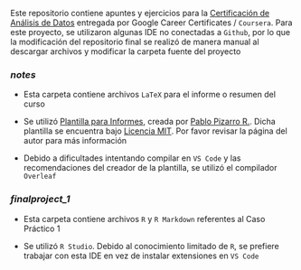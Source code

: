 Este repositorio contiene apuntes y ejercicios para la [Certificación de Análisis de Datos](https://www.coursera.org/programs/analisis-de-datos-google-2024-3arim/professional-certificates/analisis-de-datos-de-google?collectionId=oQpfy) entregada por Google Career Certificates / `Coursera`. Para este proyecto, se utilizaron algunas IDE no conectadas a `Github`, por lo que la modificación del repositorio final se realizó de manera manual al descargar archivos y modificar la carpeta fuente del proyecto

### *notes*

* Esta carpeta contiene archivos `LaTeX` para el informe o resumen del curso

* Se utilizó [Plantilla para Informes](https://latex.ppizarror.com/informe), creada por [Pablo Pizarro R.](https://ppizarror.com). Dicha plantilla se encuentra bajo [Licencia MIT](https://opensource.org/licenses/MIT). Por favor revisar la página del autor para más información

* Debido a dificultades intentando compilar en `VS Code` y las recomendaciones del creador de la plantilla, se utilizó el compilador `Overleaf`


### *finalproject_1*

* Esta carpeta contiene archivos `R` y `R Markdown` referentes al Caso Práctico 1

* Se utilizó `R Studio`. Debido al conocimiento limitado de `R`, se prefiere trabajar con esta IDE en vez de instalar extensiones en `VS Code`